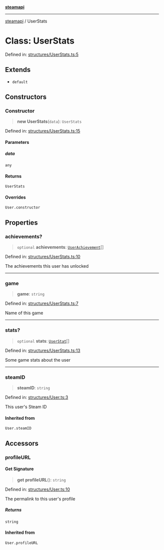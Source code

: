 [**steamapi**](../README.md)

***

[steamapi](../README.md) / UserStats

# Class: UserStats

Defined in: [structures/UserStats.ts:5](https://github.com/xDimGG/node-steamapi/blob/581c07afeb4ac3b12f9edf652025117d15d662af/src/structures/UserStats.ts#L5)

## Extends

- `default`

## Constructors

### Constructor

> **new UserStats**(`data`): `UserStats`

Defined in: [structures/UserStats.ts:15](https://github.com/xDimGG/node-steamapi/blob/581c07afeb4ac3b12f9edf652025117d15d662af/src/structures/UserStats.ts#L15)

#### Parameters

##### data

`any`

#### Returns

`UserStats`

#### Overrides

`User.constructor`

## Properties

### achievements?

> `optional` **achievements**: [`UserAchievement`](UserAchievement.md)[]

Defined in: [structures/UserStats.ts:10](https://github.com/xDimGG/node-steamapi/blob/581c07afeb4ac3b12f9edf652025117d15d662af/src/structures/UserStats.ts#L10)

The achievements this user has unlocked

***

### game

> **game**: `string`

Defined in: [structures/UserStats.ts:7](https://github.com/xDimGG/node-steamapi/blob/581c07afeb4ac3b12f9edf652025117d15d662af/src/structures/UserStats.ts#L7)

Name of this game

***

### stats?

> `optional` **stats**: [`UserStat`](../interfaces/UserStat.md)[]

Defined in: [structures/UserStats.ts:13](https://github.com/xDimGG/node-steamapi/blob/581c07afeb4ac3b12f9edf652025117d15d662af/src/structures/UserStats.ts#L13)

Some game stats about the user

***

### steamID

> **steamID**: `string`

Defined in: [structures/User.ts:3](https://github.com/xDimGG/node-steamapi/blob/581c07afeb4ac3b12f9edf652025117d15d662af/src/structures/User.ts#L3)

This user's Steam ID

#### Inherited from

`User.steamID`

## Accessors

### profileURL

#### Get Signature

> **get** **profileURL**(): `string`

Defined in: [structures/User.ts:10](https://github.com/xDimGG/node-steamapi/blob/581c07afeb4ac3b12f9edf652025117d15d662af/src/structures/User.ts#L10)

The permalink to this user's profile

##### Returns

`string`

#### Inherited from

`User.profileURL`
